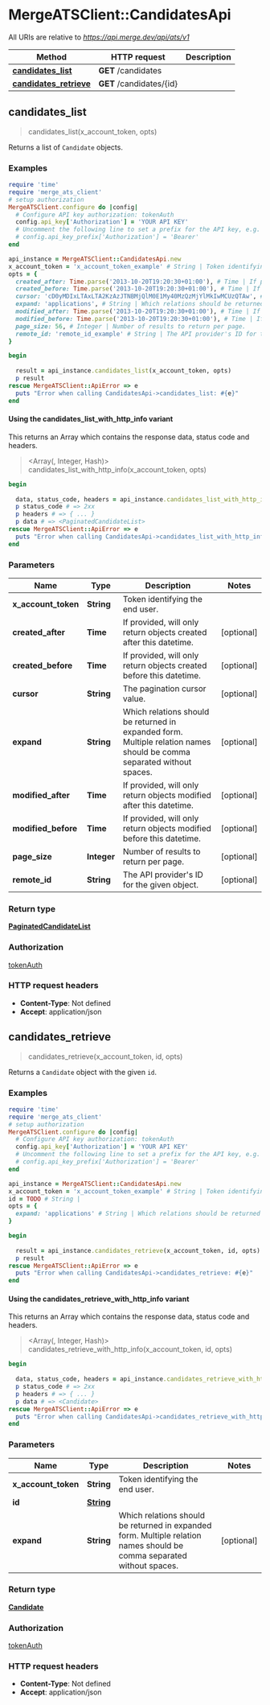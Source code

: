 # MergeATSClient::CandidatesApi

All URIs are relative to *https://api.merge.dev/api/ats/v1*

| Method | HTTP request | Description |
| ------ | ------------ | ----------- |
| [**candidates_list**](CandidatesApi.md#candidates_list) | **GET** /candidates |  |
| [**candidates_retrieve**](CandidatesApi.md#candidates_retrieve) | **GET** /candidates/{id} |  |


## candidates_list

> <PaginatedCandidateList> candidates_list(x_account_token, opts)



Returns a list of `Candidate` objects.

### Examples

```ruby
require 'time'
require 'merge_ats_client'
# setup authorization
MergeATSClient.configure do |config|
  # Configure API key authorization: tokenAuth
  config.api_key['Authorization'] = 'YOUR API KEY'
  # Uncomment the following line to set a prefix for the API key, e.g. 'Bearer' (defaults to nil)
  # config.api_key_prefix['Authorization'] = 'Bearer'
end

api_instance = MergeATSClient::CandidatesApi.new
x_account_token = 'x_account_token_example' # String | Token identifying the end user.
opts = {
  created_after: Time.parse('2013-10-20T19:20:30+01:00'), # Time | If provided, will only return objects created after this datetime.
  created_before: Time.parse('2013-10-20T19:20:30+01:00'), # Time | If provided, will only return objects created before this datetime.
  cursor: 'cD0yMDIxLTAxLTA2KzAzJTNBMjQlM0E1My40MzQzMjYlMkIwMCUzQTAw', # String | The pagination cursor value.
  expand: 'applications', # String | Which relations should be returned in expanded form. Multiple relation names should be comma separated without spaces.
  modified_after: Time.parse('2013-10-20T19:20:30+01:00'), # Time | If provided, will only return objects modified after this datetime.
  modified_before: Time.parse('2013-10-20T19:20:30+01:00'), # Time | If provided, will only return objects modified before this datetime.
  page_size: 56, # Integer | Number of results to return per page.
  remote_id: 'remote_id_example' # String | The API provider's ID for the given object.
}

begin
  
  result = api_instance.candidates_list(x_account_token, opts)
  p result
rescue MergeATSClient::ApiError => e
  puts "Error when calling CandidatesApi->candidates_list: #{e}"
end
```

#### Using the candidates_list_with_http_info variant

This returns an Array which contains the response data, status code and headers.

> <Array(<PaginatedCandidateList>, Integer, Hash)> candidates_list_with_http_info(x_account_token, opts)

```ruby
begin
  
  data, status_code, headers = api_instance.candidates_list_with_http_info(x_account_token, opts)
  p status_code # => 2xx
  p headers # => { ... }
  p data # => <PaginatedCandidateList>
rescue MergeATSClient::ApiError => e
  puts "Error when calling CandidatesApi->candidates_list_with_http_info: #{e}"
end
```

### Parameters

| Name | Type | Description | Notes |
| ---- | ---- | ----------- | ----- |
| **x_account_token** | **String** | Token identifying the end user. |  |
| **created_after** | **Time** | If provided, will only return objects created after this datetime. | [optional] |
| **created_before** | **Time** | If provided, will only return objects created before this datetime. | [optional] |
| **cursor** | **String** | The pagination cursor value. | [optional] |
| **expand** | **String** | Which relations should be returned in expanded form. Multiple relation names should be comma separated without spaces. | [optional] |
| **modified_after** | **Time** | If provided, will only return objects modified after this datetime. | [optional] |
| **modified_before** | **Time** | If provided, will only return objects modified before this datetime. | [optional] |
| **page_size** | **Integer** | Number of results to return per page. | [optional] |
| **remote_id** | **String** | The API provider&#39;s ID for the given object. | [optional] |

### Return type

[**PaginatedCandidateList**](PaginatedCandidateList.md)

### Authorization

[tokenAuth](../README.md#tokenAuth)

### HTTP request headers

- **Content-Type**: Not defined
- **Accept**: application/json


## candidates_retrieve

> <Candidate> candidates_retrieve(x_account_token, id, opts)



Returns a `Candidate` object with the given `id`.

### Examples

```ruby
require 'time'
require 'merge_ats_client'
# setup authorization
MergeATSClient.configure do |config|
  # Configure API key authorization: tokenAuth
  config.api_key['Authorization'] = 'YOUR API KEY'
  # Uncomment the following line to set a prefix for the API key, e.g. 'Bearer' (defaults to nil)
  # config.api_key_prefix['Authorization'] = 'Bearer'
end

api_instance = MergeATSClient::CandidatesApi.new
x_account_token = 'x_account_token_example' # String | Token identifying the end user.
id = TODO # String | 
opts = {
  expand: 'applications' # String | Which relations should be returned in expanded form. Multiple relation names should be comma separated without spaces.
}

begin
  
  result = api_instance.candidates_retrieve(x_account_token, id, opts)
  p result
rescue MergeATSClient::ApiError => e
  puts "Error when calling CandidatesApi->candidates_retrieve: #{e}"
end
```

#### Using the candidates_retrieve_with_http_info variant

This returns an Array which contains the response data, status code and headers.

> <Array(<Candidate>, Integer, Hash)> candidates_retrieve_with_http_info(x_account_token, id, opts)

```ruby
begin
  
  data, status_code, headers = api_instance.candidates_retrieve_with_http_info(x_account_token, id, opts)
  p status_code # => 2xx
  p headers # => { ... }
  p data # => <Candidate>
rescue MergeATSClient::ApiError => e
  puts "Error when calling CandidatesApi->candidates_retrieve_with_http_info: #{e}"
end
```

### Parameters

| Name | Type | Description | Notes |
| ---- | ---- | ----------- | ----- |
| **x_account_token** | **String** | Token identifying the end user. |  |
| **id** | [**String**](.md) |  |  |
| **expand** | **String** | Which relations should be returned in expanded form. Multiple relation names should be comma separated without spaces. | [optional] |

### Return type

[**Candidate**](Candidate.md)

### Authorization

[tokenAuth](../README.md#tokenAuth)

### HTTP request headers

- **Content-Type**: Not defined
- **Accept**: application/json

